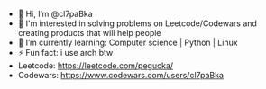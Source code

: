 - 👋 Hi, I’m @cl7paBka
- 👀 I'm interested in solving problems on Leetcode/Codewars and creating products that will help people
- 🌱 I’m currently learning:
Computer science
| Python
| Linux
- ⚡ Fun fact: i use arch btw
- Leetcode:
https://leetcode.com/pegucka/
- Codewars:
https://www.codewars.com/users/cl7paBka

